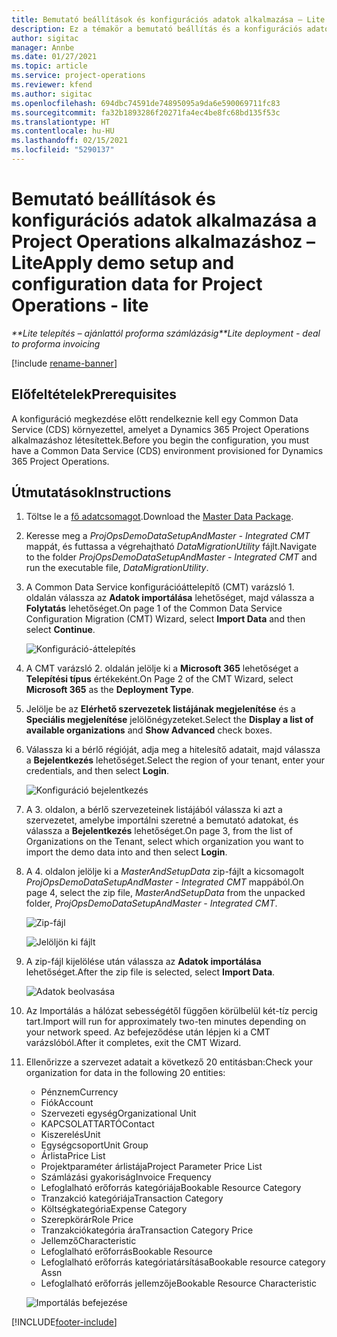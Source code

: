 ```yaml
---
title: Bemutató beállítások és konfigurációs adatok alkalmazása – Lite
description: Ez a témakör a bemutató beállítás és a konfigurációs adatok Project Operations rendszerben való alkalmazásáról tartalmaz tájékoztatást.
author: sigitac
manager: Annbe
ms.date: 01/27/2021
ms.topic: article
ms.service: project-operations
ms.reviewer: kfend
ms.author: sigitac
ms.openlocfilehash: 694dbc74591de74895095a9da6e590069711fc83
ms.sourcegitcommit: fa32b1893286f20271fa4ec4be8fc68bd135f53c
ms.translationtype: HT
ms.contentlocale: hu-HU
ms.lasthandoff: 02/15/2021
ms.locfileid: "5290137"
---
```

# <a name="apply-demo-setup-and-configuration-data-for-project-operations---lite"></a><span data-ttu-id="1930a-103">Bemutató beállítások és konfigurációs adatok alkalmazása a Project Operations alkalmazáshoz – Lite</span><span class="sxs-lookup"><span data-stu-id="1930a-103">Apply demo setup and configuration data for Project Operations - lite</span></span> 

<span data-ttu-id="1930a-104">_\*\*Lite telepítés – ajánlattól proforma számlázásig_</span><span class="sxs-lookup"><span data-stu-id="1930a-104">_\*\*Lite deployment - deal to proforma invoicing_</span></span>

[!include [rename-banner](~/includes/cc-data-platform-banner.md)]

## <a name="prerequisites"></a><span data-ttu-id="1930a-105">Előfeltételek</span><span class="sxs-lookup"><span data-stu-id="1930a-105">Prerequisites</span></span>

<span data-ttu-id="1930a-106">A konfiguráció megkezdése előtt rendelkeznie kell egy Common Data Service (CDS) környezettel, amelyet a Dynamics 365 Project Operations alkalmazáshoz létesítettek.</span><span class="sxs-lookup"><span data-stu-id="1930a-106">Before you begin the configuration, you must have a Common Data Service (CDS) environment provisioned for Dynamics 365 Project Operations.</span></span>


## <a name="instructions"></a><span data-ttu-id="1930a-107">Útmutatások</span><span class="sxs-lookup"><span data-stu-id="1930a-107">Instructions</span></span>

1. <span data-ttu-id="1930a-108">Töltse le a [fő adatcsomagot](https://download.microsoft.com/download/3/4/1/341bf279-a64f-4baa-af31-ce624859b518/ProjOpsSampleSetupData%20-%20CE%20only%20CMT.zip).</span><span class="sxs-lookup"><span data-stu-id="1930a-108">Download the [Master Data Package](https://download.microsoft.com/download/3/4/1/341bf279-a64f-4baa-af31-ce624859b518/ProjOpsSampleSetupData%20-%20CE%20only%20CMT.zip).</span></span> 
2. <span data-ttu-id="1930a-109">Keresse meg a *ProjOpsDemoDataSetupAndMaster - Integrated CMT* mappát, és futtassa a végrehajtható *DataMigrationUtility* fájlt.</span><span class="sxs-lookup"><span data-stu-id="1930a-109">Navigate to the folder *ProjOpsDemoDataSetupAndMaster - Integrated CMT* and run the executable file, *DataMigrationUtility*.</span></span>
3. <span data-ttu-id="1930a-110">A Common Data Service konfigurációáttelepítő (CMT) varázsló 1. oldalán válassza az **Adatok importálása** lehetőséget, majd válassza a **Folytatás** lehetőséget.</span><span class="sxs-lookup"><span data-stu-id="1930a-110">On page 1 of the Common Data Service Configuration Migration (CMT) Wizard, select **Import Data** and then select **Continue**.</span></span>

    ![Konfiguráció-áttelepítés](./media/1ConfigurationMigration.png)

4. <span data-ttu-id="1930a-112">A CMT varázsló 2. oldalán jelölje ki a **Microsoft 365** lehetőséget a **Telepítési típus** értékeként.</span><span class="sxs-lookup"><span data-stu-id="1930a-112">On Page 2 of the CMT Wizard, select **Microsoft 365** as the **Deployment Type**.</span></span>
5. <span data-ttu-id="1930a-113">Jelölje be az **Elérhető szervezetek listájának megjelenítése** és a **Speciális megjelenítése** jelölőnégyzeteket.</span><span class="sxs-lookup"><span data-stu-id="1930a-113">Select the **Display a list of available organizations** and **Show Advanced** check boxes.</span></span>
6. <span data-ttu-id="1930a-114">Válassza ki a bérlő régióját, adja meg a hitelesítő adatait, majd válassza a **Bejelentkezés** lehetőséget.</span><span class="sxs-lookup"><span data-stu-id="1930a-114">Select the region of your tenant, enter your credentials, and then select **Login**.</span></span>

   ![Konfiguráció bejelentkezés](./media/2ConfigurationSignin.png)

7. <span data-ttu-id="1930a-116">A 3. oldalon, a bérlő szervezeteinek listájából válassza ki azt a szervezetet, amelybe importálni szeretné a bemutató adatokat, és válassza a **Bejelentkezés** lehetőséget.</span><span class="sxs-lookup"><span data-stu-id="1930a-116">On page 3, from the list of Organizations on the Tenant, select which organization you want to import the demo data into and then select **Login**.</span></span>
8. <span data-ttu-id="1930a-117">A 4. oldalon jelölje ki a *MasterAndSetupData* zip-fájlt a kicsomagolt *ProjOpsDemoDataSetupAndMaster - Integrated CMT* mappából.</span><span class="sxs-lookup"><span data-stu-id="1930a-117">On page 4, select the zip file, *MasterAndSetupData* from the unpacked folder, *ProjOpsDemoDataSetupAndMaster - Integrated CMT*.</span></span>

   ![Zip-fájl](./media/3ZipFile.png)

   ![Jelöljön ki fájlt](./media/4SelectAFile.png)

9. <span data-ttu-id="1930a-120">A zip-fájl kijelölése után válassza az **Adatok importálása** lehetőséget.</span><span class="sxs-lookup"><span data-stu-id="1930a-120">After the zip file is selected, select **Import Data**.</span></span>

   ![Adatok beolvasása](./media/5ImportData.png)

10. <span data-ttu-id="1930a-122">Az Importálás a hálózat sebességétől függően körülbelül két-tíz percig tart.</span><span class="sxs-lookup"><span data-stu-id="1930a-122">Import will run for approximately two-ten minutes depending on your network speed.</span></span> <span data-ttu-id="1930a-123">Az befejeződése után lépjen ki a CMT varázslóból.</span><span class="sxs-lookup"><span data-stu-id="1930a-123">After it completes, exit the CMT Wizard.</span></span> 
11. <span data-ttu-id="1930a-124">Ellenőrizze a szervezet adatait a következő 20 entitásban:</span><span class="sxs-lookup"><span data-stu-id="1930a-124">Check your organization for data in the following 20 entities:</span></span>

    -   <span data-ttu-id="1930a-125">Pénznem</span><span class="sxs-lookup"><span data-stu-id="1930a-125">Currency</span></span>
    -   <span data-ttu-id="1930a-126">Fiók</span><span class="sxs-lookup"><span data-stu-id="1930a-126">Account</span></span>
    -   <span data-ttu-id="1930a-127">Szervezeti egység</span><span class="sxs-lookup"><span data-stu-id="1930a-127">Organizational Unit</span></span>
    -   <span data-ttu-id="1930a-128">KAPCSOLATTARTÓ</span><span class="sxs-lookup"><span data-stu-id="1930a-128">Contact</span></span>
    -   <span data-ttu-id="1930a-129">Kiszerelés</span><span class="sxs-lookup"><span data-stu-id="1930a-129">Unit</span></span>
    -   <span data-ttu-id="1930a-130">Egységcsoport</span><span class="sxs-lookup"><span data-stu-id="1930a-130">Unit Group</span></span>
    -   <span data-ttu-id="1930a-131">Árlista</span><span class="sxs-lookup"><span data-stu-id="1930a-131">Price List</span></span>
    -   <span data-ttu-id="1930a-132">Projektparaméter árlistája</span><span class="sxs-lookup"><span data-stu-id="1930a-132">Project Parameter Price List</span></span> 
    -   <span data-ttu-id="1930a-133">Számlázási gyakoriság</span><span class="sxs-lookup"><span data-stu-id="1930a-133">Invoice Frequency</span></span>
    -   <span data-ttu-id="1930a-134">Lefoglalható erőforrás kategóriája</span><span class="sxs-lookup"><span data-stu-id="1930a-134">Bookable Resource Category</span></span>
    -   <span data-ttu-id="1930a-135">Tranzakció kategóriája</span><span class="sxs-lookup"><span data-stu-id="1930a-135">Transaction Category</span></span>
    -   <span data-ttu-id="1930a-136">Költségkategória</span><span class="sxs-lookup"><span data-stu-id="1930a-136">Expense Category</span></span>
    -   <span data-ttu-id="1930a-137">Szerepkörár</span><span class="sxs-lookup"><span data-stu-id="1930a-137">Role Price</span></span>
    -   <span data-ttu-id="1930a-138">Tranzakciókategória ára</span><span class="sxs-lookup"><span data-stu-id="1930a-138">Transaction Category Price</span></span>
    -   <span data-ttu-id="1930a-139">Jellemző</span><span class="sxs-lookup"><span data-stu-id="1930a-139">Characteristic</span></span>
    -   <span data-ttu-id="1930a-140">Lefoglalható erőforrás</span><span class="sxs-lookup"><span data-stu-id="1930a-140">Bookable Resource</span></span>
    -   <span data-ttu-id="1930a-141">Lefoglalható erőforrás kategóriatársítása</span><span class="sxs-lookup"><span data-stu-id="1930a-141">Bookable resource category Assn</span></span>
    -   <span data-ttu-id="1930a-142">Lefoglalható erőforrás jellemzője</span><span class="sxs-lookup"><span data-stu-id="1930a-142">Bookable Resource Characteristic</span></span>

    ![Importálás befejezése](./media/6CompleteImport.png)


[!INCLUDE[footer-include](../includes/footer-banner.md)]